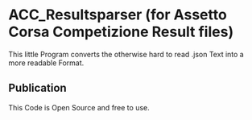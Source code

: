 # ACC_Resultsparser (for Assetto Corsa Competizione Result files)

This little Program converts the otherwise hard to read .json Text into a more readable Format.

## Publication

This Code is Open Source and free to use.
